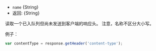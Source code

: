 <!-- YAML
added: v0.4.0
-->

* `name` {String}
* 返回: {String}

读取一个已入队列但尚未发送到客户端的响应头。
注意，名称不区分大小写。

例子：

```js
var contentType = response.getHeader('content-type');
```

